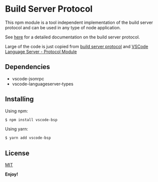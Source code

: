 # Build Server Protocol

This npm module is a tool independent implementation of the build server protocol and can be used in any type of node application.

See [here](https://build-server-protocol.github.io/) for a detailed documentation on the build server protocol.

Large of the code is just copied from [build server protocol]((https://build-server-protocol.github.io/)) and [VSCode Language Server - Protocol Module](https://github.com/microsoft/vscode-languageserver-node/tree/main/protocol)

## Dependencies

- vscode-jsonrpc
- vscode-languageserver-types



## Installing

Using npm:

```bash
$ npm install vscode-bsp
```

Using yarn:

```bash
$ yarn add vscode-bsp
```

## License
[MIT](https://github.com/DanboDuan/vscode-bsp/blob/master/LICENSE)




**Enjoy!**
